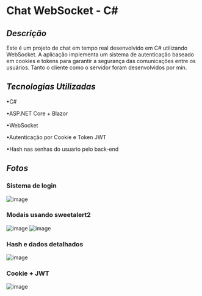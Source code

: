 # Chat WebSocket - C#

## *Descrição*

Este é um projeto de chat em tempo real desenvolvido em C# utilizando WebSocket. A aplicação implementa um sistema de autenticação baseado em cookies e tokens para garantir a segurança das comunicações entre os usuários. Tanto o cliente como o servidor foram desenvolvidos por min.

## *Tecnologias Utilizadas*
•C#

•ASP.NET Core + Blazor

•WebSocket

•Autenticação por Cookie e Token JWT

•Hash nas senhas do usuario pelo back-end 
 

## *Fotos*

### Sistema de login
![image](https://github.com/user-attachments/assets/9d0fefc9-8ac2-4974-84e1-e8810232afa7)

### Modais usando sweetalert2
![image](https://github.com/user-attachments/assets/629d8beb-4857-46e6-a785-794f1eefbf05)
![image](https://github.com/user-attachments/assets/3815a3ad-7ffb-4953-8861-392764c92425)


### Hash e dados detalhados
![image](https://github.com/user-attachments/assets/f4bb8425-12d1-4e8f-af47-b7a00c9dc4ed)

### Cookie + JWT
![image](https://github.com/user-attachments/assets/469f56cc-a7cf-423b-a396-cf090e67508d)
